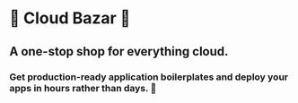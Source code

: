 # 🎉 Cloud Bazar 🎉

## A one-stop shop for everything cloud. 

### Get production-ready application boilerplates and deploy your apps in hours rather than days. 🚀
